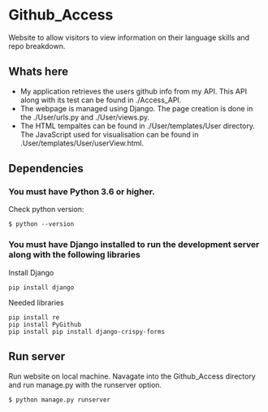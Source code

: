 # Github_Access
Website to allow visitors to view information on their language skills and repo breakdown.

## Whats here
* My application retrieves the users github info from my API. This API along with its test can be found in ./Access_API.
* The webpage is managed using Django. The page creation is done in the ./User/urls.py and ./User/views.py. 
* The HTML tempaltes can be found in ./User/templates/User directory. The JavaScript used for visualisation can be found in .User/templates/User/userView.html.

## Dependencies
### You must have Python 3.6 or higher.
Check python version:
```
$ python --version
```
###  You must have Django installed to run the development server along with the following libraries
Install Django
```
pip install django
```
Needed libraries
```
pip install re
pip install PyGithub
pip install pip install django-crispy-forms
```

## Run server
Run website on local machine.
Navagate into the Github_Access directory and run manage.py with the runserver option.
```
$ python manage.py runserver
```